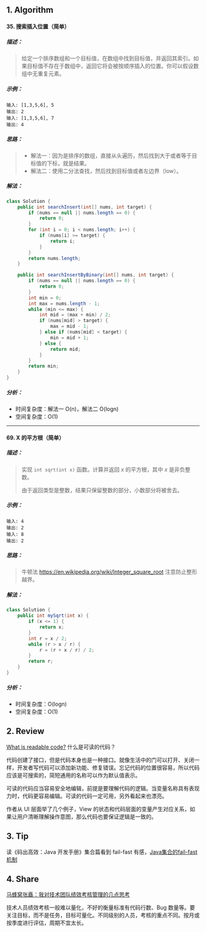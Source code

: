 ## 1. Algorithm

#### 35. 搜索插入位置（简单）

##### 描述：

> 给定一个排序数组和一个目标值，在数组中找到目标值，并返回其索引。如果目标值不存在于数组中，返回它将会被按顺序插入的位置。你可以假设数组中无重复元素。

##### 示例：

```properties
输入: [1,3,5,6], 5
输出: 2
输入: [1,3,5,6], 7
输出: 4
```

##### 思路：

>  - 解法一：因为是排序的数组，直接从头遍历，然后找到大于或者等于目标值的下标，就是结果。
>  - 解法二：使用二分法查找，然后找到目标值或者左边界（low）。

##### 解法：

```java
class Solution {
    public int searchInsert(int[] nums, int target) {
        if (nums == null || nums.length == 0) {
            return 0;
        }
        for (int i = 0; i < nums.length; i++) {
            if (nums[i] >= target) {
                return i;
            }
        }
        return nums.length;
    }

    public int searchInsertByBinary(int[] nums, int target) {
        if (nums == null || nums.length == 0) {
            return 0;
        }
        int min = 0;
        int max = nums.length - 1;
        while (min <= max) {
            int mid = (max + min) / 2;
            if (nums[mid] > target) {
                max = mid - 1;
            } else if (nums[mid] < target) {
                min = mid + 1;
            } else {
                return mid;
            }
        }
        return min;
    }
}
```

##### 分析：

- 时间复杂度：解法一 O(n)，解法二 O(logn)
- 空间复杂度：O(1)

-----

#### 69. X 的平方根（简单）

##### 描述：

> 实现 `int sqrt(int x)` 函数。计算并返回 *x* 的平方根，其中 *x* 是非负整数。
>
> 由于返回类型是整数，结果只保留整数的部分，小数部分将被舍去。

##### 示例：

```properties
输入: 4
输出: 2
输入: 8
输出: 2
```

##### 思路：

> 
> 牛顿法 https://en.wikipedia.org/wiki/Integer_square_root
> 注意防止整形越界。
> 

##### 解法：

```java
class Solution {
    public int mySqrt(int x) {
        if (x <= 1) {
            return x;
        }
        int r = x / 2;
        while (r > x / r) {
            r = (r + x / r) / 2;
        }
        return r;
    }
}
```

##### 分析：

- 时间复杂度：O(logn)
- 空间复杂度：O(1)

## 2. Review

[What is readable code?](https://medium.com/s/story/readability-as-usability-78c5a2a373cc)  什么是可读的代码？

代码创建了接口，但是代码本身也是一种接口。就像生活中的门可以打开、关闭一样，开发者写代码可以添加新功能、修复错误。忘记代码的位置很容易，所以代码应该是可搜索的，简短通用的名称可以作为默认值表示。

可读的代码应当容易安全地编辑，前提是要理解代码的逻辑。当变量名称具有表现力时，代码更容易编辑。可读的代码一定可用，另外看起来也漂亮。

作者从 UI 层面举了几个例子，View 的状态和代码层面的变量产生对应关系，如果让用户清晰理解操作意图，那么代码也要保证逻辑是一致的。

## 3. Tip

读《码出高效：Java 开发手册》集合篇看到 fail-fast 有感，[Java集合的fail-fast机制](https://isuperqiang.cn/post/java-ji-he-de-fail-fast-ji-zhi/)


## 4. Share

[马蜂窝张矗：我对技术团队绩效考核管理的几点思考](<https://mp.weixin.qq.com/s/FkrrBLoB2YZ45fIQed0dsw>)

技术人员绩效考核一般难以量化，不好的衡量标准有代码行数、Bug 数量等。要关注目标，而不是任务，目标可量化。不同级别的人员，考核的重点不同。按月或按季度进行评估，周期不宜太长。